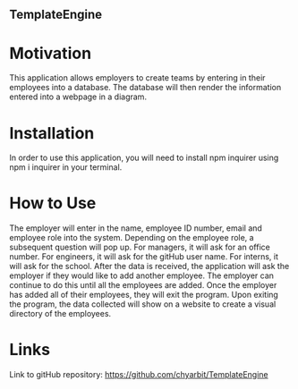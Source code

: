 ## TemplateEngine

# Motivation
This application allows employers to create teams by entering in their employees into a database.  The database will then render the information entered into a webpage in a diagram.

# Installation
In order to use this application, you will need to install npm inquirer using npm i inquirer in your terminal. 

# How to Use
The employer will enter in the name, employee ID number, email and employee role into the system.  Depending on the employee role, a subsequent question will pop up.  For managers, it will ask for an office number.  For engineers, it will ask for the gitHub user name.  For interns, it will ask for the school.  After the data is received, the application will ask the employer if they would like to add another employee.  The employer can continue to do this until all the employees are added.  Once the employer has added all of their employees, they will exit the program.  Upon exiting the program, the data collected will show on a website to create a visual directory of the employees.

# Links

Link to gitHub repository: https://github.com/chyarbit/TemplateEngine 
